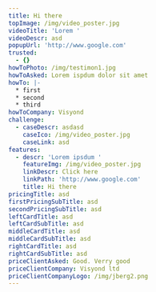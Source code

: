 ```yaml
---
title: Hi there
topImage: /img/video_poster.jpg
videoTitle: 'Lorem '
videoDescr: asd
popupUrl: 'http://www.google.com'
trusted:
  - {}
howToPhoto: /img/testimon1.jpg
howToAsked: Lorem ispdum dolor sit amet
howTo: |-
  * first
  * second
  * third
howToCompany: Visyond
challenge:
  - caseDescr: asdasd
    caseIco: /img/video_poster.jpg
    caseLink: asd
features:
  - descr: 'Lorem ipsdum '
    featureImg: /img/video_poster.jpg
    linkDescr: Click here
    linkPath: 'http://www.google.com'
    title: Hi there
pricingTitle: asd
firstPricingSubTitle: asd
secondPricingSubTitle: asd
leftCardTitle: asd
leftCardSubTitle: asd
middleCardTitle: asd
middleCardSubTitle: asd
rightCardTitle: asd
rightCardSubTitle: asd
priceClientAsked: Good. Verry good
priceClientCompany: Visyond ltd
priceClientCompanyLogo: /img/jberg2.png
---
```


